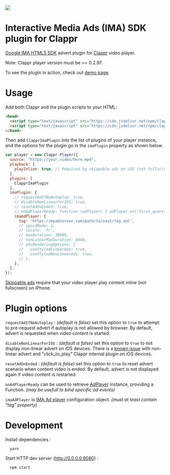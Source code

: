 ![](https://github.com/kslimani/clappr-ima-plugin/workflows/Functional%20tests/badge.svg)

# Interactive Media Ads (IMA) SDK plugin for Clappr

[Google IMA HTML5 SDK](https://developers.google.com/interactive-media-ads/docs/sdks/html5/quickstart) advert plugin for [Clappr](https://github.com/clappr/clappr) video player.

Note: Clappr player version must be >= 0.2.97.

To see the plugin in action, check out [demo page](https://kslimani.github.io/clappr-ima-plugin/).

# Usage

Add both Clappr and the plugin scripts to your HTML:

```html
<head>
  <script type="text/javascript" src="https://cdn.jsdelivr.net/npm/clappr@latest/dist/clappr.min.js"></script>
  <script type="text/javascript" src="https://cdn.jsdelivr.net/npm/clappr-ima-plugin@latest/dist/clappr-ima-plugin.min.js"></script>
</head>
```

Then add `ClapprImaPlugin` into the list of plugins of your player instance, and the options for the plugin go in the `imaPlugin` property as shown below.

```javascript
var player = new Clappr.Player({
  source: "https://your.video/here.mp4",
  playback: {
    playInline: true, // Required by skippable ads on iOS (not fullscreen)
  },
  plugins: [
    ClapprImaPlugin
  ],
  imaPlugin: {
    // requestAdIfNoAutoplay: true,
    // disableNonLinearForIOS: true,
    // resetAdOnEnded: true,
    // onAdPlayerReady: function (adPlayer) { adPlayer.on('first_quartile', function(o) { console.log(o); }); },
    imaAdPlayer: {
      tag: 'https://myadserver.com/path/to/vast/tag.xml',
      // vpaidMode: 2,
      // locale: 'fr',
      // maxDuration: 30000,
      // nonLinearMaxDuration: 8000,
      // adsRenderingOptions: {
      //   useStyledLinearAds: true,
      //   useStyledNonLinearAds: true,
      // },
    },
  },
});
```

[Skippable ads](https://developers.google.com/interactive-media-ads/docs/sdks/html5/skippable-ads) require that your video player play content inline (not fullscreen) on iPhone.

# Plugin options

`requestAdIfNoAutoplay` : _(default is false)_ set this option to `true` to attempt to pre-request advert if autoplay is not allowed by browser. By default, advert is requested when video content is started.

`disableNonLinearForIOS` : _(default is false)_ set this option to `true` to not display non-linear advert on iOS devices. There is a [known issue](https://github.com/kslimani/clappr-ima-plugin/issues/3) with non-linear advert and "click_to_play" Clappr internal plugin on iOS devices.

`resetAdOnEnded` : _(default is false)_ set this option to `true` to reset advert scenario when content video is ended. By default, advert is not displayed again if video content is restarted.

`onAdPlayerReady` can be used to retrieve [AdPlayer](https://github.com/kslimani/ima-ad-player) instance, providing a Function. _(may be usefull to bind specific ad events)_

`imaAdPlayer` is [IMA Ad player](https://github.com/kslimani/ima-ad-player) configuration object. _(must at least contain "tag" property)_

# Development

Install dependencies :

```shell
  yarn
```

Start HTTP dev server (http://0.0.0.0:8080) :

```shell
  npm start
```
